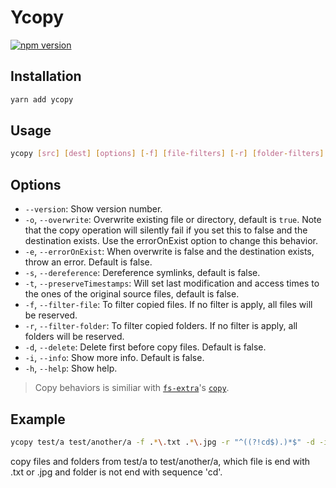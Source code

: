 # Ycopy

[![npm version][npm-image]][npm-url]

## Installation

``` bash
yarn add ycopy
```

## Usage

``` bash
ycopy [src] [dest] [options] [-f] [file-filters] [-r] [folder-filters]
```

## Options

* `--version`: Show version number.
* `-o`, `--overwrite`: Overwrite existing file or directory, default is `true`. Note that the copy operation will silently fail if you set this to false and the destination exists. Use the errorOnExist option to change this behavior.
* `-e`, `--errorOnExist`: When overwrite is false and the destination exists, throw an error. Default is false.
* `-s`, `--dereference`: Dereference symlinks, default is false.
* `-t`, `--preserveTimestamps`: Will set last modification and access times to the ones of the original source files, default is false.
* `-f`, `--filter-file`: To filter copied files. If no filter is apply, all files will be reserved.
* `-r`, `--filter-folder`: To filter copied folders. If no filter is apply, all folders will be reserved.
* `-d`, `--delete`: Delete first before copy files. Default is false.
* `-i`, `--info`: Show more info. Default is false.
* `-h`, `--help`: Show help.

> Copy behaviors is similiar with [`fs-extra`](fs-extra)'s [`copy`](fs-extra-copy).

## Example

```` bash
ycopy test/a test/another/a -f .*\.txt .*\.jpg -r "^((?!cd$).)*$" -d -i
````

copy files and folders from test/a to test/another/a, which file is end with .txt or .jpg and folder is not end with sequence 'cd'.

[npm-url]: https://www.npmjs.com/package/ycopy
[npm-image]: https://img.shields.io/npm/v/ycopy.svg
[fs-extra]: https://github.com/jprichardson/node-fs-extra.git
[fs-extra-copy]: https://github.com/jprichardson/node-fs-extra/blob/master/docs/copy.md